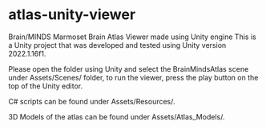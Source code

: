 # atlas-unity-viewer
Brain/MINDS Marmoset Brain Atlas Viewer made using Unity engine
This is a Unity project that was developed and tested using Unity version 2022.1.16f1.

Please open the folder using Unity and select the BrainMindsAtlas scene under Assets/Scenes/ folder, to run the viewer, press the play button on the top of the Unity editor.

C# scripts can be found under Assets/Resources/.

3D Models of the atlas can be found under Assets/Atlas_Models/.

